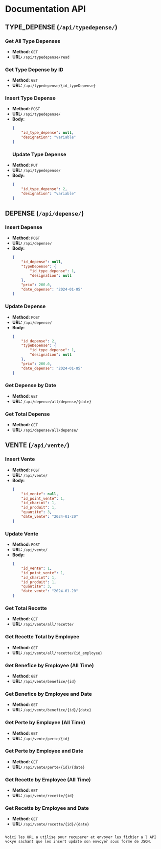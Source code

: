 
# Documentation API

## TYPE_DEPENSE (`/api/typedepense/`)

### Get All Type Depenses
- **Method:** `GET`
- **URL:** `/api/typedepense/read`
### Get Type Depense by ID
- **Method:** `GET`
- **URL:** `/api/typedepense/{id_typeDepense}`

### Insert Type Depense
- **Method:** `POST`
- **URL:** `/api/typedepense/`
- **Body:**
  ```json
  {
      "id_type_depense": null,
      "designation": "variable"
  }
  ```
  ### Update Type Depense
- **Method:** `PUT`
- **URL:** `/api/typedepense/`
- **Body:**
  ```json
  {
      "id_type_depense": 2,
      "designation": "variable"
  }
  ```

## DEPENSE (`/api/depense/`)

### Insert Depense
- **Method:** `POST`
- **URL:** `/api/depense/`
- **Body:**
  ```json
  {
      "id_depense": null,
      "typeDepense": {
          "id_type_depense": 1,
          "designation": null
      },
      "prix": 200.0,
      "date_depense": "2024-01-05"
  }
  ```

### Update Depense
- **Method:** `POST`
- **URL:** `/api/depense/`
- **Body:**
  ```json
  {
      "id_depense": 2,
      "typeDepense": {
          "id_type_depense": 1,
          "designation": null
      },
      "prix": 200.0,
      "date_depense": "2024-01-05"
  }
  ```

### Get Depense by Date
- **Method:** `GET`
- **URL:** `/api/depense/all/depense/{date}`

### Get Total Depense
- **Method:** `GET`
- **URL:** `/api/depense/all/depense/`

## VENTE (`/api/vente/`)

### Insert Vente
- **Method:** `POST`
- **URL:** `/api/vente/`
- **Body:**
  ```json
  {
      "id_vente": null,
      "id_point_vente": 1,
      "id_chariot": 1,
      "id_produit": 1,
      "quantite": 3,
      "date_vente": "2024-01-20"
  }
  ```

### Update Vente
- **Method:** `POST`
- **URL:** `/api/vente/`
- **Body:**
  ```json
  {
      "id_vente": 1,
      "id_point_vente": 1,
      "id_chariot": 1,
      "id_produit": 1,
      "quantite": 3,
      "date_vente": "2024-01-20"
  }
  ```

### Get Total Recette
- **Method:** `GET`
- **URL:** `/api/vente/all/recette/`

### Get Recette Total by Employee
- **Method:** `GET`
- **URL:** `/api/vente/all/recette/{id_employee}`

### Get Benefice by Employee (All Time)
- **Method:** `GET`
- **URL:** `/api/vente/benefice/{id}`

### Get Benefice by Employee and Date
- **Method:** `GET`
- **URL:** `/api/vente/benefice/{id}/{date}`

### Get Perte by Employee (All Time)
- **Method:** `GET`
- **URL:** `/api/vente/perte/{id}`

### Get Perte by Employee and Date
- **Method:** `GET`
- **URL:** `/api/vente/perte/{id}/{date}`

### Get Recette by Employee (All Time)
- **Method:** `GET`
- **URL:** `/api/vente/recette/{id}`

### Get Recette by Employee and Date
- **Method:** `GET`
- **URL:** `/api/vente/recette/{id}/{date}`
```

Voici les URL a utilise pour recuperer et envoyer les fichier a l API vokye sachant que les insert update son envoyer sous forme de JSON.